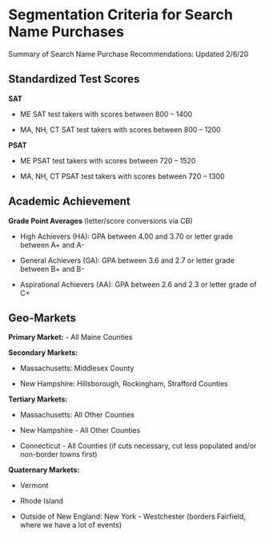 # Segmentation Criteria for Search Name Purchases

Summary of Search Name Purchase Recommendations:
Updated 2/6/20


## Standardized Test Scores

**SAT**

* ME SAT test takers with scores between 800 – 1400

* MA, NH, CT SAT test takers with scores between 800 – 1200

**PSAT**

* ME PSAT test takers with scores between 720 – 1520

* MA, NH, CT PSAT test takers with scores between 720 – 1300

## Academic Achievement

**Grade Point Averages** (letter/score conversions via CB)

* High Achievers (HA): GPA between 4.00 and 3.70 or letter grade between A+ and A-

* General Achievers (GA):  GPA between 3.6 and 2.7 or letter grade between B+ and B-

* Aspirational Achievers (AA): GPA between 2.6 and 2.3 or letter grade of C+

## Geo-Markets

**Primary Market:** - All Maine Counties

**Secondary Markets:**

* Massachusetts: Middlesex County

* New Hampshire: Hillsborough, Rockingham,  Strafford Counties

**Tertiary Markets:**

* Massachusetts: All Other Counties 

* New Hampshire - All Other Counties

* Connecticut - All Counties (if cuts necessary, cut less populated and/or non-border towns first)

**Quaternary Markets:**

* Vermont

* Rhode Island

* Outside of New England: New York - Westchester (borders Fairfield, where we have a lot of events)




